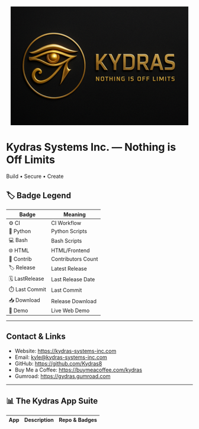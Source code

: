 <p align='center'><img src='assets/kydras-logo.png' width='480'/></p>

# Kydras Systems Inc. — Nothing is Off Limits
Build • Secure • Create

## 🏷️ Badge Legend
| Badge | Meaning |
|---|---|
| ⚙️ CI | CI Workflow |
| 🐍 Python | Python Scripts |
| 💻 Bash | Bash Scripts |
| 🌐 HTML | HTML/Frontend |
| 👥 Contrib | Contributors Count |
| 🏷️ Release | Latest Release |
| 🗓️ LastRelease | Last Release Date |
| ⏱️ Last Commit | Last Commit |
| 📥 Download | Release Download |
| 🚀 Demo | Live Web Demo |

---

## Contact & Links
- Website: https://kydras-systems-inc.com
- Email: kyle@kydras-systems-inc.com
- GitHub: https://github.com/Kydras8
- Buy Me a Coffee: https://buymeacoffee.com/kydras
- Gumroad: https://gydras.gumroad.com

---

## 📊 The Kydras App Suite
| App | Description | Repo & Badges |
|---|---|---|